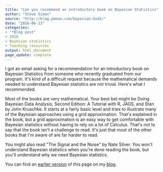```yaml
---
title: "Can you recommend an introductory book on Bayesian Statistics"
author: "Steve Simon"
source: "http://blog.pmean.com/bayesian-book/"
date: "2016-06-13"
categories:
- "*Blog post"
- 2016
- Bayesian statistics
- Teaching resources
output: html_document
page_update: complete
---
```


I got an email asking for a recommendation for an introductory book on Bayesian Statistics from someone who recently graduated from our program. It's kind of a difficult request because the mathematical demands needed to understand Bayesian statistics are not trivial. Here's what I recommended.

<!---More--->

Most of the books are very mathematical. Your best bet might be Doing Bayesian Data Analysis, Second Edition: A Tutorial with R, JAGS, and Stan by John Kruschke. It starts at a fairly basic level and tries to illustrate many of the Bayesian approaches using a grid approximation. That's explained in the book, but a grid approximation is an easy way to get comfortable with Bayesian statistics without having to rely on a lot of Calculus. That's not to say that the book isn't a challenge to read. It's just that most of the other books that I'm aware of are far harder to read.

You might also read "The Signal and the Noise" by Nate Silver. You won't understand Bayesian statistics when you're done reading the book, but you'll understand why we need Bayesian statistics.

You can find an [earlier version][sim1] of this page on my [blog][sim2].

[sim1]: http://blog.pmean.com/bayesian-book/
[sim2]: http://blog.pmean.com
